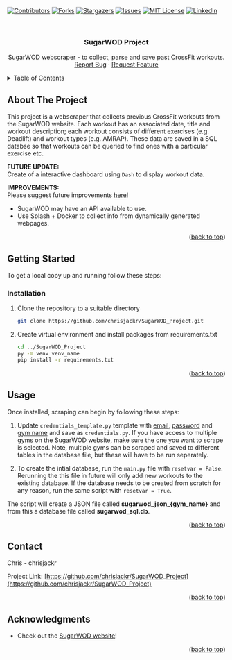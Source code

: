 <div id="top"></div>

<!-- PROJECT SHIELDS -->
<!--
*** I'm using markdown "reference style" links for readability.
*** Reference links are enclosed in brackets [ ] instead of parentheses ( ).
*** See the bottom of this document for the declaration of the reference variables
*** for contributors-url, forks-url, etc. This is an optional, concise syntax you may use.
*** https://www.markdownguide.org/basic-syntax/#reference-style-links
-->
[![Contributors][contributors-shield]][contributors-url]
[![Forks][forks-shield]][forks-url]
[![Stargazers][stars-shield]][stars-url]
[![Issues][issues-shield]][issues-url]
[![MIT License][license-shield]][license-url]
[![LinkedIn][linkedin-shield]][linkedin-url]



<!-- PROJECT LOGO -->
<br />
<!--
<div align="center">
  <a href="https://github.com/chrisjackr/SugarWOD_Project">
    <img src="images/logo.png" alt="Logo" width="80" height="80">
  </a>
-->

<h3 align="center">SugarWOD Project</h3>

  <p align="center">
    SugarWOD webscraper - to collect, parse and save past CrossFit workouts.
    <!--
    <br />
    <a href="https://github.com/chrisjackr/SugarWOD_Project"><strong>Explore the docs »</strong></a>
    <br />
-->
    <br />
    <!--
    <a href="https://github.com/chrisjackr/SugarWOD_Project">View Demo</a>
    ·
    -->
    <a href="https://github.com/chrisjackr/SugarWOD_Project/issues">Report Bug</a>
    ·
    <a href="https://github.com/chrisjackr/SugarWOD_Project/issues">Request Feature</a>
  </p>
</div>



<!-- TABLE OF CONTENTS -->
<details>
  <summary>Table of Contents</summary>
  <ol>
    <li>
      <a href="#about-the-project">About The Project</a>
    </li>
    <li>
      <a href="#getting-started">Getting Started</a>
      <ul>
        <!--<li><a href="#prerequisites">Prerequisites</a></li>-->
        <li><a href="#installation">Installation</a></li>
      </ul>
    </li>
    <li><a href="#usage">Usage</a></li>
    <!--<li><a href="#roadmap">Roadmap</a></li>-->
    <!--<li><a href="#contributing">Contributing</a></li>-->
    <!--<li><a href="#license">License</a></li>-->
    <li><a href="#contact">Contact</a></li>
    <li><a href="#acknowledgments">Acknowledgments</a></li>
  </ol>
</details>



<!-- ABOUT THE PROJECT -->
## About The Project

<!--[![Product Name Screen Shot][product-screenshot]](https://example.com)-->

This project is a webscraper that collects previous CrossFit workouts from the SugarWOD website. Each workout has an associated date, title and workout description; each workout consists of different exercises (e.g. Deadlift) and workout types (e.g. AMRAP). These data are saved in a SQL databse so that workouts can be queried to find ones with a particular exercise etc. 

**FUTURE UPDATE:**   
Create of a interactive dashboard using <code>Dash</code> to display workout data.

**IMPROVEMENTS:**<br>
Please suggest future improvements <a href="https://github.com/chrisjackr/SugarWOD_Project/issues">here</a>!
<ul>
  <li>SugarWOD may have an API available to use.</li>
  <li>Use Splash + Docker to collect info from dynamically generated webpages.</li>
</ul>


<p align="right">(<a href="#top">back to top</a>)</p>





<!-- GETTING STARTED -->
## Getting Started

To get a local copy up and running follow these steps:

<!--
### Prerequisites

This is an example of how to list things you need to use the software and how to install them.
* npm
  ```sh
  npm install npm@latest -g
  ```
-->

### Installation

1. Clone the repository to a suitable directory
   ```sh
   git clone https://github.com/chrisjackr/SugarWOD_Project.git
   ```
2. Create virtual environment and install packages from requirements.txt
   ```sh
   cd ../SugarWOD_Project
   py -m venv venv_name
   pip install -r requirements.txt
   ```

<p align="right">(<a href="#top">back to top</a>)</p>



<!-- USAGE EXAMPLES -->
## Usage
Once installed, scraping can begin by following these steps:
</br>
1. Update <code>credentials_template.py</code> template with <u>email</u>, <u>password</u> and <u>gym name</u> and save as <code>credentials.py</code>. If you have access to multiple gyms on the SugarWOD website, make sure the one you want to scrape is selected. Note, multiple gyms can be scraped and saved to different tables in the database file, but these will have to be run seperately.

2. To create the intial database, run the <code>main.py</code> file with <code>resetvar = False</code>. Rerunning the this file in future will only add new workouts to the existing database. If the database needs to be created from scratch for any reason, run the same script with <code>resetvar = True</code>.

The script will create a JSON file called **sugarwod_json_{gym_name}** and from this a database file called **sugarwod_sql.db**.
<p align="right">(<a href="#top">back to top</a>)</p>



<!-- ROADMAP 
## Roadmap

- [] Feature 1
- [] Feature 2
- [] Feature 3
    - [] Nested Feature

See the [open issues](https://github.com/chrisjackr/SugarWOD_Project/issues) for a full list of proposed features (and known issues).

<p align="right">(<a href="#top">back to top</a>)</p>
-->


<!-- CONTRIBUTING 
## Contributing

Contributions are what make the open source community such an amazing place to learn, inspire, and create. Any contributions you make are **greatly appreciated**.

If you have a suggestion that would make this better, please fork the repo and create a pull request. You can also simply open an issue with the tag "enhancement".
Don't forget to give the project a star! Thanks again!

1. Fork the Project
2. Create your Feature Branch (`git checkout -b feature/AmazingFeature`)
3. Commit your Changes (`git commit -m 'Add some AmazingFeature'`)
4. Push to the Branch (`git push origin feature/AmazingFeature`)
5. Open a Pull Request

<p align="right">(<a href="#top">back to top</a>)</p>
-->


<!-- LICENSE 
## License

Distributed under the MIT License. See `LICENSE.txt` for more information.

<p align="right">(<a href="#top">back to top</a>)</p>
-->


<!-- CONTACT -->
## Contact

Chris - chrisjackr

Project Link: [https://github.com/chrisjackr/SugarWOD_Project](https://github.com/chrisjackr/SugarWOD_Project)

<p align="right">(<a href="#top">back to top</a>)</p>



<!-- ACKNOWLEDGMENTS -->
## Acknowledgments

* []() Check out the <a href="https://www.sugarwod.com/">SugarWOD website</a>!


<p align="right">(<a href="#top">back to top</a>)</p>



<!-- MARKDOWN LINKS & IMAGES -->
<!-- https://www.markdownguide.org/basic-syntax/#reference-style-links -->
[contributors-shield]: https://img.shields.io/github/contributors/chrisjackr/SugarWOD_Project.svg?style=for-the-badge
[contributors-url]: https://github.com/chrisjackr/SugarWOD_Project/graphs/contributors
[forks-shield]: https://img.shields.io/github/forks/chrisjackr/SugarWOD_Project.svg?style=for-the-badge
[forks-url]: https://github.com/chrisjackr/SugarWOD_Project/network/members
[stars-shield]: https://img.shields.io/github/stars/chrisjackr/SugarWOD_Project.svg?style=for-the-badge
[stars-url]: https://github.com/chrisjackr/SugarWOD_Project/stargazers
[issues-shield]: https://img.shields.io/github/issues/chrisjackr/SugarWOD_Project.svg?style=for-the-badge
[issues-url]: https://github.com/chrisjackr/SugarWOD_Project/issues
[license-shield]: https://img.shields.io/github/license/chrisjackr/SugarWOD_Project.svg?style=for-the-badge
[license-url]: https://github.com/chrisjackr/SugarWOD_Project/blob/master/LICENSE.txt
[linkedin-shield]: https://img.shields.io/badge/-LinkedIn-black.svg?style=for-the-badge&logo=linkedin&colorB=555
[linkedin-url]: https://linkedin.com/in/chris-richardson-a42724195
[product-screenshot]: images/screenshot.png
